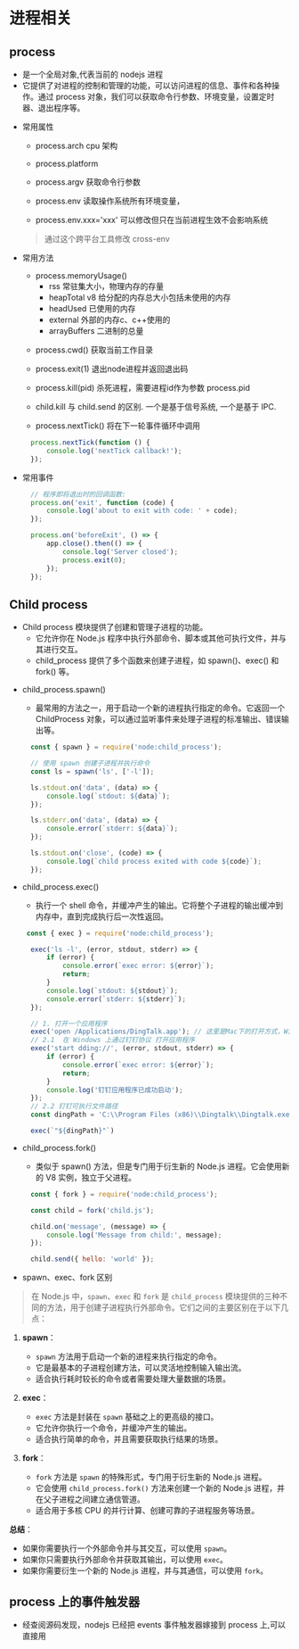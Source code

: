 # 进程相关

## process
  - 是一个全局对象,代表当前的 nodejs 进程
  - 它提供了对进程的控制和管理的功能，可以访问进程的信息、事件和各种操作。通过 process 对象，我们可以获取命令行参数、环境变量，设置定时器、退出程序等。

* 常用属性
  - process.arch   cpu 架构
  - process.platform
  - process.argv          获取命令行参数

  - process.env  读取操作系统所有环境变量，
  - process.env.xxx='xxx' 可以修改但只在当前进程生效不会影响系统
  > 通过这个跨平台工具修改 cross-env

* 常用方法
  + process.memoryUsage()
    - rss           常驻集大小，物理内存的存量
    - heapTotal     v8 给分配的内存总大小包括未使用的内存
    - headUsed      已使用的内存
    - external      外部的内存c、c++使用的
    - arrayBuffers  二进制的总量
  - process.cwd()     获取当前工作目录
  
  - process.exit(1)   退出node进程并返回退出码
  - process.kill(pid) 杀死进程，需要进程id作为参数 process.pid 
  - child.kill 与 child.send 的区别. 一个是基于信号系统, 一个是基于 IPC.

  - process.nextTick() 将在下一轮事件循环中调用
  ```js
    process.nextTick(function () {
        console.log('nextTick callback!');
    });
  ```
* 常用事件
  ```js
    // 程序即将退出时的回调函数:
    process.on('exit', function (code) {
        console.log('about to exit with code: ' + code);
    });

    process.on('beforeExit', () => {
        app.close().then(() => {
            console.log('Server closed');
            process.exit(0);
        });
    });
  ```

## Child process
+ Child process 模块提供了创建和管理子进程的功能。
  - 它允许你在 Node.js 程序中执行外部命令、脚本或其他可执行文件，并与其进行交互。
  - child_process 提供了多个函数来创建子进程，如 spawn()、exec() 和 fork() 等。

* child_process.spawn()
  - 最常用的方法之一，用于启动一个新的进程执行指定的命令。它返回一个 ChildProcess 对象，可以通过监听事件来处理子进程的标准输出、错误输出等。
  ```js
    const { spawn } = require('node:child_process');

    // 使用 spawn 创建子进程并执行命令
    const ls = spawn('ls', ['-l']);

    ls.stdout.on('data', (data) => {
        console.log(`stdout: ${data}`);
    });

    ls.stderr.on('data', (data) => {
        console.error(`stderr: ${data}`);
    });

    ls.stdout.on('close', (code) => {
        console.log(`child process exited with code ${code}`);
    });

  ```
* child_process.exec()
  - 执行一个 shell 命令，并缓冲产生的输出。它将整个子进程的输出缓冲到内存中，直到完成执行后一次性返回。
  ```js
   const { exec } = require('node:child_process');

    exec('ls -l', (error, stdout, stderr) => {
        if (error) {
            console.error(`exec error: ${error}`);
            return;
        }
        console.log(`stdout: ${stdout}`);
        console.error(`stderr: ${stderr}`);
    });

    // 1. 打开一个应用程序
    exec('open /Applications/DingTalk.app'); // 这里是Mac下的打开方式，Windows下需要修改命令
    // 2.1  在 Windows 上通过钉钉协议 打开应用程序
    exec('start dding://', (error, stdout, stderr) => {
        if (error) {
            console.error(`exec error: ${error}`);
            return;
        }
        console.log('钉钉应用程序已成功启动');
    });
    // 2.2 钉钉可执行文件路径
    const dingPath = 'C:\\Program Files (x86)\\Dingtalk\\Dingtalk.exe';

    exec(`"${dingPath}"`)
  ```
* child_process.fork()
  - 类似于 spawn() 方法，但是专门用于衍生新的 Node.js 进程。它会使用新的 V8 实例，独立于父进程。
  ```js
    const { fork } = require('node:child_process');

    const child = fork('child.js');

    child.on('message', (message) => {
        console.log('Message from child:', message);
    });

    child.send({ hello: 'world' });

  ```

* spawn、exec、fork 区别
> 在 Node.js 中，`spawn`、`exec` 和 `fork` 是 `child_process` 模块提供的三种不同的方法，用于创建子进程执行外部命令。它们之间的主要区别在于以下几点：

1. **spawn**：
   - `spawn` 方法用于启动一个新的进程来执行指定的命令。
   - 它是最基本的子进程创建方法，可以灵活地控制输入输出流。
   - 适合执行耗时较长的命令或者需要处理大量数据的场景。

2. **exec**：
   - `exec` 方法是封装在 `spawn` 基础之上的更高级的接口。
   - 它允许你执行一个命令，并缓冲产生的输出。
   - 适合执行简单的命令，并且需要获取执行结果的场景。

3. **fork**：
   - `fork` 方法是 `spawn` 的特殊形式，专门用于衍生新的 Node.js 进程。
   - 它会使用 `child_process.fork()` 方法来创建一个新的 Node.js 进程，并在父子进程之间建立通信管道。
   - 适合用于多核 CPU 的并行计算、创建可靠的子进程服务等场景。

**总结**：
  - 如果你需要执行一个外部命令并与其交互，可以使用 `spawn`。
  - 如果你只需要执行外部命令并获取其输出，可以使用 `exec`。
  - 如果你需要衍生一个新的 Node.js 进程，并与其通信，可以使用 `fork`。
## process 上的事件触发器
* 经查阅源码发现，nodejs 已经把 events 事件触发器嫁接到 process 上,可以直接用